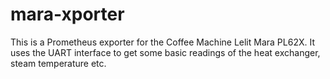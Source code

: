 # mara-xporter

This is a Prometheus exporter for the Coffee Machine Lelit Mara PL62X. It uses
the UART interface to get some basic readings of the heat exchanger, steam
temperature etc.
